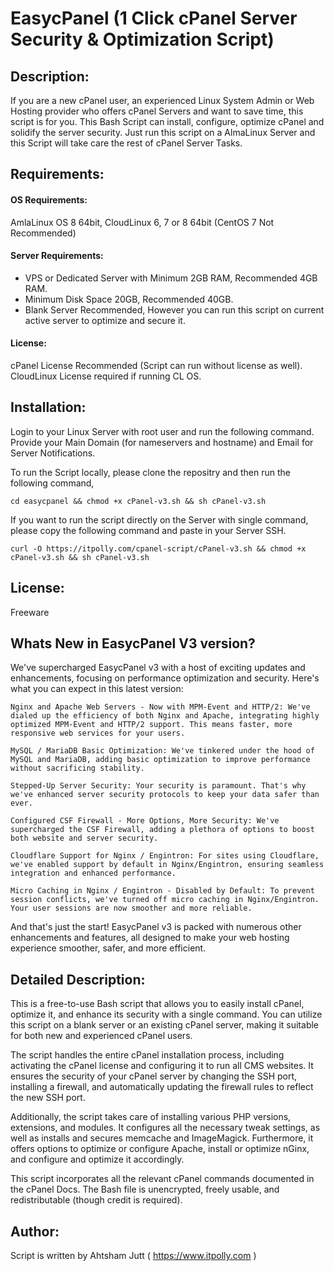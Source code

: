 # EasycPanel (1 Click cPanel Server Security & Optimization Script)


## Description: 
If you are a new cPanel user, an experienced Linux System Admin or Web Hosting provider who offers cPanel Servers and want to save time, this script is for you. 
This Bash Script can install, configure, optimize  cPanel and solidify the server security. Just run this script on a AlmaLinux Server and this Script will take care the rest of cPanel Server Tasks.

## Requirements:

#### OS Requirements: 
AmlaLinux OS 8 64bit, CloudLinux 6, 7 or 8 64bit (CentOS 7 Not Recommended)

#### Server Requirements: 
- VPS or Dedicated Server with Minimum 2GB RAM, Recommended 4GB RAM. 
- Minimum Disk Space 20GB, Recommended 40GB.
- Blank Server Recommended, However you can run this script on current active server to optimize and secure it.

#### License:
cPanel License Recommended (Script can run without license as well). CloudLinux License required if running CL OS. 

## Installation: 
Login to your Linux Server with root user and run the following command. Provide your Main Domain (for nameservers and hostname) and Email for Server Notifications.

To run the Script locally, please clone the repositry and then run the following command, 

````
cd easycpanel && chmod +x cPanel-v3.sh && sh cPanel-v3.sh
````
If you want to run the script directly on the Server with single command, please copy the following command and paste in your Server SSH. 
````
curl -O https://itpolly.com/cpanel-script/cPanel-v3.sh && chmod +x cPanel-v3.sh && sh cPanel-v3.sh
````

## License: 
Freeware

## **Whats New in EasycPanel V3 version?**
We've supercharged EasycPanel v3 with a host of exciting updates and enhancements, focusing on performance optimization and security. Here's what you can expect in this latest version:

    Nginx and Apache Web Servers - Now with MPM-Event and HTTP/2: We've dialed up the efficiency of both Nginx and Apache, integrating highly optimized MPM-Event and HTTP/2 support. This means faster, more responsive web services for your users.

    MySQL / MariaDB Basic Optimization: We've tinkered under the hood of MySQL and MariaDB, adding basic optimization to improve performance without sacrificing stability.

    Stepped-Up Server Security: Your security is paramount. That's why we've enhanced server security protocols to keep your data safer than ever.

    Configured CSF Firewall - More Options, More Security: We've supercharged the CSF Firewall, adding a plethora of options to boost both website and server security.

    Cloudflare Support for Nginx / Engintron: For sites using Cloudflare, we've enabled support by default in Nginx/Engintron, ensuring seamless integration and enhanced performance.

    Micro Caching in Nginx / Engintron - Disabled by Default: To prevent session conflicts, we've turned off micro caching in Nginx/Engintron. Your user sessions are now smoother and more reliable.

And that's just the start! EasycPanel v3 is packed with numerous other enhancements and features, all designed to make your web hosting experience smoother, safer, and more efficient.

## Detailed Description: 
This is a free-to-use Bash script that allows you to easily install cPanel, optimize it, and enhance its security with a single command. You can utilize this script on a blank server or an existing cPanel server, making it suitable for both new and experienced cPanel users.

The script handles the entire cPanel installation process, including activating the cPanel license and configuring it to run all CMS websites. It ensures the security of your cPanel server by changing the SSH port, installing a firewall, and automatically updating the firewall rules to reflect the new SSH port.

Additionally, the script takes care of installing various PHP versions, extensions, and modules. It configures all the necessary tweak settings, as well as installs and secures memcache and ImageMagick. Furthermore, it offers options to optimize or configure Apache, install or optimize nGinx, and configure and optimize it accordingly.

This script incorporates all the relevant cPanel commands documented in the cPanel Docs. The Bash file is unencrypted, freely usable, and redistributable (though credit is required).

## Author: 
Script is written by Ahtsham Jutt ( https://www.itpolly.com )

